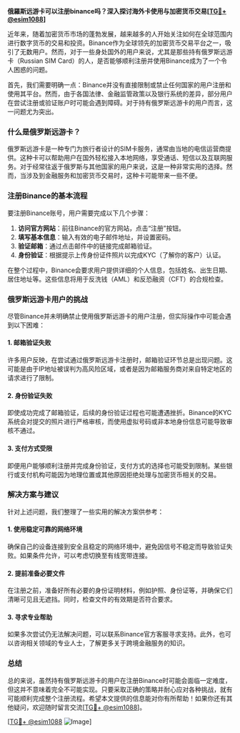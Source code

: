 **俄羅斯远游卡可以注册binance吗？深入探讨海外卡使用与加密货币交易[[TG💪+ @esim1088](https://t.me/s/esim1088)]**

近年来，随着加密货币市场的蓬勃发展，越来越多的人开始关注如何在全球范围内进行数字货币的交易和投资。Binance作为全球领先的加密货币交易平台之一，吸引了无数用户。然而，对于一些身处国外的用户来说，尤其是那些持有俄罗斯远游卡（Russian SIM Card）的人，是否能够顺利注册并使用Binance成为了一个令人困惑的问题。

首先，我们需要明确一点：Binance并没有直接限制或禁止任何国家的用户注册和使用其平台。然而，由于各国法律、金融监管政策以及银行系统的差异，部分用户在尝试注册或验证账户时可能会遇到障碍。对于持有俄罗斯远游卡的用户而言，这一问题尤为突出。

### 什么是俄罗斯远游卡？

俄罗斯远游卡是一种专门为旅行者设计的SIM卡服务，通常由当地的电信运营商提供。这种卡可以帮助用户在国外轻松接入本地网络，享受通话、短信以及互联网服务。对于经常往返于俄罗斯与其他国家的用户来说，这是一种非常实用的选择。然而，当涉及到金融服务和加密货币交易时，这种卡可能带来一些不便。

### 注册Binance的基本流程

要注册Binance账号，用户需要完成以下几个步骤：

1. **访问官方网站**：前往Binance的官方网站，点击“注册”按钮。
2. **填写基本信息**：输入有效的电子邮件地址，并设置密码。
3. **验证邮箱**：通过点击邮件中的链接完成邮箱验证。
4. **身份验证**：根据提示上传身份证件照片以完成KYC（了解你的客户）认证。

在整个过程中，Binance会要求用户提供详细的个人信息，包括姓名、出生日期、居住地址等。这些信息将用于反洗钱（AML）和反恐融资（CFT）的合规检查。

### 俄罗斯远游卡用户的挑战

尽管Binance并未明确禁止使用俄罗斯远游卡的用户注册，但实际操作中可能会遇到以下困难：

#### 1. 邮箱验证失败
许多用户反映，在尝试通过俄罗斯远游卡注册时，邮箱验证环节总是出现问题。这可能是由于IP地址被误判为高风险区域，或者是因为邮箱服务商对来自特定地区的请求进行了限制。

#### 2. 身份验证失败
即使成功完成了邮箱验证，后续的身份验证过程也可能遭遇挫折。Binance的KYC系统会对提交的照片进行严格审核，而使用虚拟号码或非本地身份信息可能导致审核不通过。

#### 3. 支付方式受限
即便用户能够顺利注册并完成身份验证，支付方式的选择也可能受到限制。某些银行或支付机构可能因为地理位置或其他原因拒绝处理与加密货币相关的交易。

### 解决方案与建议

针对上述问题，我们整理了一些实用的解决方案供参考：

#### 1. 使用稳定可靠的网络环境
确保自己的设备连接到安全且稳定的网络环境中，避免因信号不稳定而导致验证失败。如果条件允许，可以考虑切换至有线宽带连接。

#### 2. 提前准备必要文件
在注册之前，准备好所有必要的身份证明材料，例如护照、身份证等，并确保它们清晰可见且无遮挡。同时，检查文件的有效期是否符合要求。

#### 3. 寻求专业帮助
如果多次尝试仍无法解决问题，可以联系Binance官方客服寻求支持。此外，也可以咨询相关领域的专业人士，了解更多关于跨境金融服务的知识。

### 总结

总的来说，虽然持有俄罗斯远游卡的用户在注册Binance时可能会面临一定难度，但这并不意味着完全不可能实现。只要采取正确的策略并耐心应对各种挑战，就有可能顺利完成整个注册流程。希望本文提供的信息能对你有所帮助！如果你还有其他疑问，欢迎随时留言交流[[TG💪+ @esim1088](https://t.me/s/esim1088)]。

[[TG💪+ @esim1088](https://t.me/s/esim1088) ![Image](https://i.postimg.cc/4NQfJmqS/Snipaste-2025-05-13-00-14-12.png)]